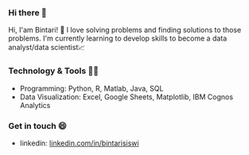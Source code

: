 ### Hi there 👋

<!--
**bintarisiswi/bintarisiswi** is a ✨ _special_ ✨ repository because its `README.md` (this file) appears on your GitHub profile.

Here are some ideas to get you started:

- 🔭 I’m currently working on ...
- 🌱 I’m currently learning ...
- 👯 I’m looking to collaborate on ...
- 🤔 I’m looking for help with ...
- 💬 Ask me about ...
- 📫 How to reach me: ...
- 😄 Pronouns: ...
- ⚡ Fun fact: ...
-->

Hi, I'am Bintari! 👋 
I love solving problems and finding solutions to those problems.
I'm currently learning to develop skills to become a data analyst/data scientist📈


### Technology & Tools 👩‍💻
* Programming: Python, R, Matlab, Java, SQL
* Data Visualization: Excel, Google Sheets, Matplotlib, IBM Cognos Analytics


### Get in touch 😄
- linkedin: [linkedin.com/in/bintarisiswi](https://www.linkedin.com/in/bintarisiswi)
